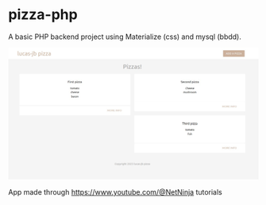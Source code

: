 # pizza-php

A basic PHP backend project using Materialize (css) and mysql (bbdd).

![Image text](https://github.com/lucas-jb/pizza-php/blob/master/img/one.jpg)

App made through https://www.youtube.com/@NetNinja tutorials
